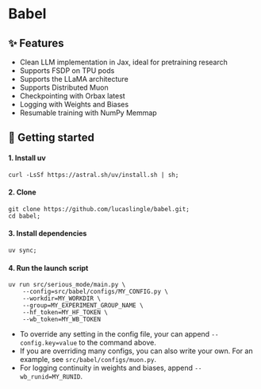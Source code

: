 # Babel

## ✨ Features
- Clean LLM implementation in Jax, ideal for pretraining research
- Supports FSDP on TPU pods
- Supports the LLaMA architecture
- Supports Distributed Muon
- Checkpointing with Orbax latest
- Logging with Weights and Biases
- Resumable training with NumPy Memmap

## 🚀 Getting started

#### 1. Install uv
```
curl -LsSf https://astral.sh/uv/install.sh | sh;
```

#### 2. Clone
```
git clone https://github.com/lucaslingle/babel.git;
cd babel;
```

#### 3. Install dependencies
```
uv sync;
```

#### 4. Run the launch script
```
uv run src/serious_mode/main.py \
    --config=src/babel/configs/MY_CONFIG.py \
    --workdir=MY_WORKDIR \
    --group=MY_EXPERIMENT_GROUP_NAME \
    --hf_token=MY_HF_TOKEN \
    --wb_token=MY_WB_TOKEN
```
- To override any setting in the config file, your can append ```--config.key=value``` to the command above.
- If you are overriding many configs, you can also write your own. For an example, see ```src/babel/configs/muon.py```. 
- For logging continuity in weights and biases, append ```--wb_runid=MY_RUNID```. 